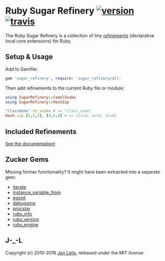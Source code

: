 # Ruby Sugar Refinery [![version](https://badge.fury.io/rb/sugar-refinery.svg)](http://badge.fury.io/rb/sugar-refinery) [![travis](https://travis-ci.org/janlelis/sugar-refinery.png?branch=master)](https://travis-ci.org/janlelis/sugar-refinery)

The Ruby Sugar Refinery is a collection of tiny [refinements](http://ruby-doc.org/core-2.3.0/doc/syntax/refinements_rdoc.html) (declarative local core extensions) for Ruby.

## Setup & Usage

Add to Gemfile:

```ruby
gem 'sugar_refinery', require: 'sugar_refinery/all'
```

Then add refinements to the current Ruby file or module:

```ruby
using SugarRefinery::CamelSnake
using SugarRefinery::HashZip

"ClassName".to_snake # => "class_name"
Hash.zip [1,2,3], [4,5,6] # => {1=>4, 2=>5, 3=>6}
```

## Included Refinements

[See the documentation!](http://janlelis.github.io/sugar-refinery)

## Zucker Gems

Missing former functionality? It might have been extracted into a separate gem:

* [iterate](https://github.com/janlelis/iterate)
* [instance_variable_from](https://github.com/janlelis/instance_variable_from)
* [egonil](https://github.com/janlelis/egonil)
* [debugging](https://github.com/janlelis/debugging)
* [procstar](https://github.com/janlelis/procstar)
* [ruby_info](https://github.com/janlelis/ruby_info)
* [ruby_version](https://github.com/janlelis/ruby_version)
* [ruby_engine](https://github.com/janlelis/ruby_engine)

## J-_-L

Copyright (c) 2010-2016 [Jan Lelis](http://janlelis.com), released under the MIT license
